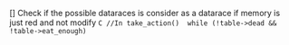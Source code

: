 [] Check if the possible dataraces is consider as a datarace if memory is just red and not modify
	```C
		//In take_action() 
		while (!table->dead && !table->eat_enough)
	```
